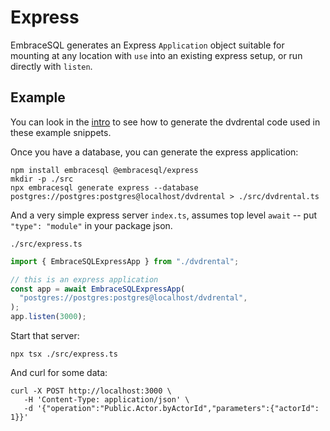 # Express

EmbraceSQL generates an Express `Application` object suitable for mounting
at any location with `use` into an existing express setup, or run directly
with `listen`.

## Example

You can look in the [intro](./index.md) to see how to generate the dvdrental code
used in these example snippets.

Once you have a database, you can generate the express application:

```shell
npm install embracesql @embracesql/express
mkdir -p ./src
npx embracesql generate express --database postgres://postgres:postgres@localhost/dvdrental > ./src/dvdrental.ts
```

And a very simple express server `index.ts`, assumes top level `await` -- put `"type": "module"`
in your package json.

`./src/express.ts`

```typescript
import { EmbraceSQLExpressApp } from "./dvdrental";

// this is an express application
const app = await EmbraceSQLExpressApp(
  "postgres://postgres:postgres@localhost/dvdrental",
);
app.listen(3000);

```

Start that server:

```shell
npx tsx ./src/express.ts
```

And curl for some data:

```shell
curl -X POST http://localhost:3000 \
   -H 'Content-Type: application/json' \
   -d '{"operation":"Public.Actor.byActorId","parameters":{"actorId": 1}}'
```
